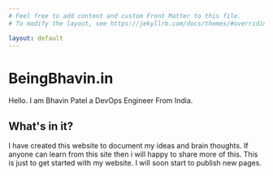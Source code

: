 ```yaml
---
# Feel free to add content and custom Front Matter to this file.
# To modify the layout, see https://jekyllrb.com/docs/themes/#overriding-theme-defaults

layout: default
---
```


# BeingBhavin.in

Hello. I am Bhavin Patel a DevOps Engineer From India.

## What's in it?

I have created this website to document my ideas and brain thoughts. If anyone can learn from this site then i will happy to share more of this. 
This is just to get started with my website. I will soon start to publish new pages.